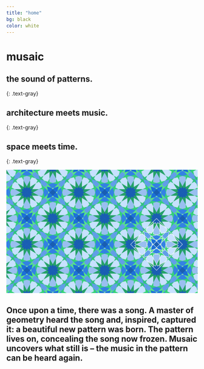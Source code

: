 ```yaml
---
title: "home"
bg: black
color: white
---
```


# **musaic**
## the sound of patterns.
{: .text-gray}
## architecture meets music.
{: .text-gray}
## space meets time.
{: .text-gray}

![](/img/four_star.svg)

## Once upon a time, there was a song. A master of geometry heard the song and, inspired, captured it: a beautiful new pattern was born. The pattern lives on, concealing the song now frozen. Musaic uncovers what still is – the music in the pattern can be heard again.
